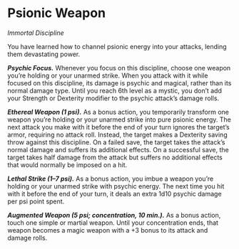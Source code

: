 # Psionic Weapon
*Immortal Discipline*

You have learned how to channel psionic energy into your attacks, lending them devastating power.

***Psychic Focus.*** Whenever you focus on this discipline, choose one weapon you’re holding or your unarmed strike. When you attack with it while focused on this discipline, its damage is psychic and magical, rather than its normal damage type. Until you reach 6th level as a mystic, you don’t add your Strength or Dexterity modifier to the psychic attack’s damage rolls.

***Ethereal Weapon (1 psi).*** As a bonus action, you temporarily transform one weapon you’re holding or your unarmed strike into pure psionic energy. The next attack you make with it before the end of your turn ignores the target’s armor, requiring no attack roll. Instead, the target makes a Dexterity saving throw against this discipline. On a failed save, the target takes the attack’s normal damage and suffers its additional effects. On a successful save, the target takes half damage from the attack but suffers no additional effects that would normally be imposed on a hit.

***Lethal Strike (1–7 psi).*** As a bonus action, you imbue a weapon you’re holding or your unarmed strike with psychic energy. The next time you hit with it before the end of your turn, it deals an extra 1d10 psychic damage per psi point spent.

***Augmented Weapon (5 psi; concentration, 10 min.).*** As a bonus action, touch one simple or martial weapon. Until your concentration ends, that weapon becomes a magic weapon with a +3 bonus to its attack and damage rolls.
